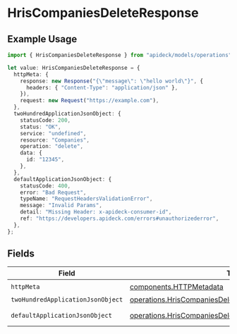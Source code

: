 # HrisCompaniesDeleteResponse

## Example Usage

```typescript
import { HrisCompaniesDeleteResponse } from "apideck/models/operations";

let value: HrisCompaniesDeleteResponse = {
  httpMeta: {
    response: new Response("{\"message\": \"hello world\"}", {
      headers: { "Content-Type": "application/json" },
    }),
    request: new Request("https://example.com"),
  },
  twoHundredApplicationJsonObject: {
    statusCode: 200,
    status: "OK",
    service: "undefined",
    resource: "Companies",
    operation: "delete",
    data: {
      id: "12345",
    },
  },
  defaultApplicationJsonObject: {
    statusCode: 400,
    error: "Bad Request",
    typeName: "RequestHeadersValidationError",
    message: "Invalid Params",
    detail: "Missing Header: x-apideck-consumer-id",
    ref: "https://developers.apideck.com/errors#unauthorizederror",
  },
};
```

## Fields

| Field                                                                                                                              | Type                                                                                                                               | Required                                                                                                                           | Description                                                                                                                        |
| ---------------------------------------------------------------------------------------------------------------------------------- | ---------------------------------------------------------------------------------------------------------------------------------- | ---------------------------------------------------------------------------------------------------------------------------------- | ---------------------------------------------------------------------------------------------------------------------------------- |
| `httpMeta`                                                                                                                         | [components.HTTPMetadata](../../models/components/httpmetadata.md)                                                                 | :heavy_check_mark:                                                                                                                 | N/A                                                                                                                                |
| `twoHundredApplicationJsonObject`                                                                                                  | [operations.HrisCompaniesDeleteResponseBody](../../models/operations/hriscompaniesdeleteresponsebody.md)                           | :heavy_minus_sign:                                                                                                                 | Companies                                                                                                                          |
| `defaultApplicationJsonObject`                                                                                                     | [operations.HrisCompaniesDeleteHrisCompaniesResponseBody](../../models/operations/hriscompaniesdeletehriscompaniesresponsebody.md) | :heavy_minus_sign:                                                                                                                 | Unexpected error                                                                                                                   |